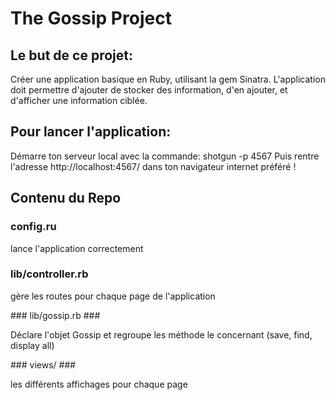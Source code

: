# The Gossip Project #

## Le but de ce projet: ##

Créer une application basique en Ruby, utilisant la gem Sinatra. L'application doit permettre d'ajouter de stocker des information, d'en ajouter, et d'afficher une information ciblée.

## Pour lancer l'application: ##

Démarre ton serveur local avec la commande: shotgun -p 4567
Puis rentre l'adresse http://localhost:4567/ dans ton navigateur internet préféré !

## Contenu du Repo ##

### config.ru ###

lance l'application correctement

### lib/controller.rb ###

gère les routes pour chaque page de l'application

### lib/gossip.rb ###

Déclare l'objet Gossip et regroupe les méthode le concernant (save, find, display all)

### views/ ###

les différents affichages pour chaque page
